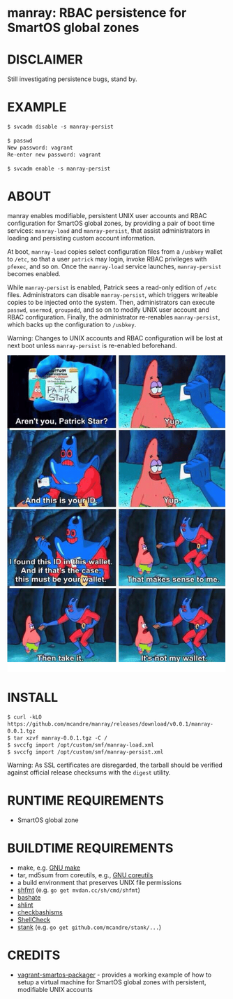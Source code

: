 # manray: RBAC persistence for SmartOS global zones

# DISCLAIMER

Still investigating persistence bugs, stand by.

# EXAMPLE

```console
$ svcadm disable -s manray-persist

$ passwd
New password: vagrant
Re-enter new password: vagrant

$ svcadm enable -s manray-persist
```

# ABOUT

manray enables modifiable, persistent UNIX user accounts and RBAC configuration for SmartOS global zones, by providing a pair of boot time services: `manray-load` and `manray-persist`, that assist administrators in loading and persisting custom account information.

At boot, `manray-load` copies select configuration files from a `/usbkey` wallet to `/etc`, so that a user `patrick` may login, invoke RBAC privileges with `pfexec`, and so on. Once the `manray-load` service launches, `manray-persist` becomes enabled.

While `manray-persist` is enabled, Patrick sees a read-only edition of `/etc` files. Administrators can disable `manray-persist`, which triggers writeable copies to be injected onto the system. Then, administrators can execute `passwd`, `usermod`, `groupadd`, and so on to modify UNIX user account and RBAC configuration. Finally, the administrator re-renables `manray-persist`, which backs up the configuration to `/usbkey`.

Warning: Changes to UNIX accounts and RBAC configuration will be lost at next boot unless `manray-persist` is re-enabled beforehand.

![Manray hands Patrick his Wallet](https://raw.githubusercontent.com/mcandre/manray/master/manray.png)

# INSTALL

```console
$ curl -kLO https://github.com/mcandre/manray/releases/download/v0.0.1/manray-0.0.1.tgz
$ tar xzvf manray-0.0.1.tgz -C /
$ svccfg import /opt/custom/smf/manray-load.xml
$ svccfg import /opt/custom/smf/manray-persist.xml
```

Warning: As SSL certificates are disregarded, the tarball should be verified against official release checksums with the `digest` utility.

# RUNTIME REQUIREMENTS

* SmartOS global zone

# BUILDTIME REQUIREMENTS

* make, e.g. [GNU make](https://www.gnu.org/software/make/)
* tar, md5sum from coreutils, e.g., [GNU coreutils](https://www.gnu.org/software/coreutils/coreutils.html)
* a build environment that preserves UNIX file permissions
* [shfmt](https://github.com/mvdan/sh) (e.g. `go get mvdan.cc/sh/cmd/shfmt`)
* [bashate](https://pypi.python.org/pypi/bashate/0.5.1)
* [shlint](https://rubygems.org/gems/shlint)
* [checkbashisms](https://sourceforge.net/projects/checkbaskisms/)
* [ShellCheck](https://hackage.haskell.org/package/ShellCheck)
* [stank](https://github.com/mcandre/stank) (e.g. `go get github.com/mcandre/stank/...`)

# CREDITS

* [vagrant-smartos-packager](https://github.com/vagrant-smartos/vagrant-smartos-packager) - provides a working example of how to setup a virtual machine for SmartOS global zones with persistent, modifiable UNIX accounts
